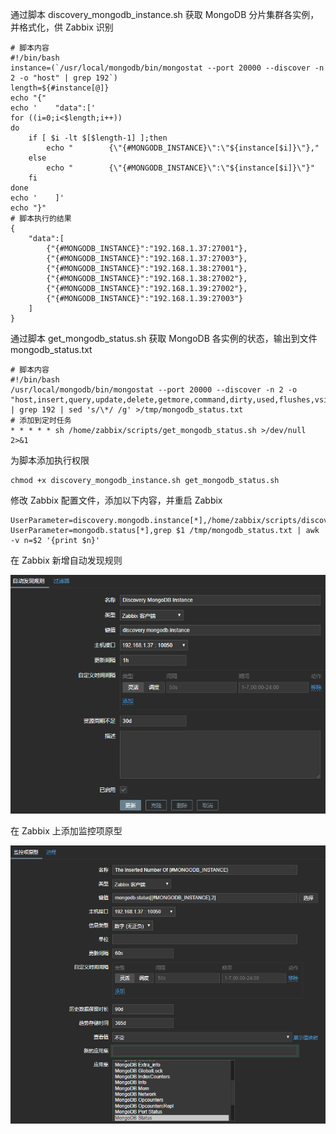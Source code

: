 通过脚本 discovery_mongodb_instance.sh 获取 MongoDB 分片集群各实例，并格式化，供 Zabbix 识别

```
# 脚本内容
#!/bin/bash
instance=(`/usr/local/mongodb/bin/mongostat --port 20000 --discover -n 2 -o "host" | grep 192`)
length=${#instance[@]}
echo "{"
echo '    "data":['
for ((i=0;i<$length;i++))
do
    if [ $i -lt $[$length-1] ];then
        echo "        {\"{#MONGODB_INSTANCE}\":\"${instance[$i]}\"},"
    else
        echo "        {\"{#MONGODB_INSTANCE}\":\"${instance[$i]}\"}"
    fi
done
echo '    ]'
echo "}"
# 脚本执行的结果
{
    "data":[
        {"{#MONGODB_INSTANCE}":"192.168.1.37:27001"},
        {"{#MONGODB_INSTANCE}":"192.168.1.37:27003"},
        {"{#MONGODB_INSTANCE}":"192.168.1.38:27001"},
        {"{#MONGODB_INSTANCE}":"192.168.1.38:27002"},
        {"{#MONGODB_INSTANCE}":"192.168.1.39:27002"},
        {"{#MONGODB_INSTANCE}":"192.168.1.39:27003"}
    ]
}
```

通过脚本 get_mongodb_status.sh  获取 MongoDB 各实例的状态，输出到文件 mongodb_status.txt

```
# 脚本内容
#!/bin/bash
/usr/local/mongodb/bin/mongostat --port 20000 --discover -n 2 -o "host,insert,query,update,delete,getmore,command,dirty,used,flushes,vsize,res,faults,qrw,arw,net_in,net_out,conn,set,repl" | grep 192 | sed 's/\*/ /g' >/tmp/mongodb_status.txt
# 添加到定时任务
* * * * * sh /home/zabbix/scripts/get_mongodb_status.sh >/dev/null 2>&1
```

为脚本添加执行权限

```
chmod +x discovery_mongodb_instance.sh get_mongodb_status.sh
```

修改 Zabbix 配置文件，添加以下内容，并重启 Zabbix

```
UserParameter=discovery.mongodb.instance[*],/home/zabbix/scripts/discovery_mongodb_instance.sh
UserParameter=mongodb.status[*],grep $1 /tmp/mongodb_status.txt | awk -v n=$2 '{print $n}'
```

在 Zabbix 新增自动发现规则

![1560999459091](assets/1560999459091.png)

在 Zabbix 上添加监控项原型

![1560999204047](assets/1560999204047.png)